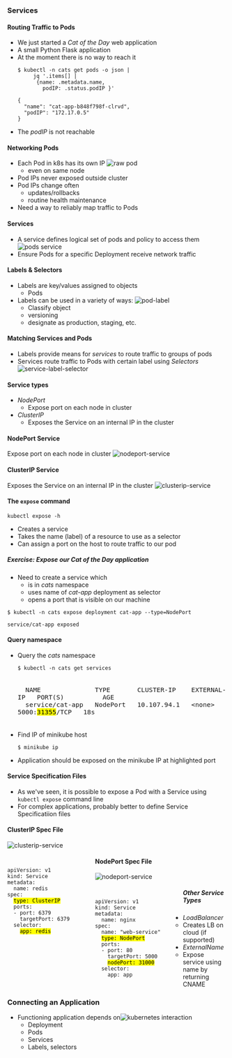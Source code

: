 ### Services


#### Routing Traffic to Pods
* We just started a _Cat of the Day_ web application
* A small Python Flask application
* At the moment there is no way to reach it
   ```
   $ kubectl -n cats get pods -o json | 
        jq '.items[] | 
         {name: .metadata.name, 
           podIP: .status.podIP }'
   ```
   ```
   {
     "name": "cat-app-b848f798f-clrvd",
     "podIP": "172.17.0.5"
   }
   ```
   <!-- .element: style="font-size:13pt;" class="fragment" data-fragment-index="0"  -->
* The <!-- .element: class="fragment" data-fragment-index="1" -->_podIP_ is not reachable



#### Networking Pods
* Each Pod in k8s has its own IP<!-- .element: class="fragment" data-fragment-index="0" --> ![raw pod](img/k8s-raw-pod-ip.png "Raw Pod Networking") <!-- .element: class="img-right" -->
   + even on same node
* Pod IPs never exposed outside cluster <!-- .element: class="fragment" data-fragment-index="1" -->
* Pod IPs change often <!-- .element: class="fragment" data-fragment-index="2" -->
   + updates/rollbacks
   + routine health maintenance
* Need a way to reliably map traffic to Pods <!-- .element: class="fragment" data-fragment-index="3" -->


#### Services
* A service defines logical set of pods and policy to access them <!-- .element: class="fragment" data-fragment-index="3" -->![pods service](img/k8s-service-pods1.png "Basic Service") <!-- .element: class="img-right" -->
* Ensure Pods for a specific Deployment receive network traffic <!-- .element: class="fragment" data-fragment-index="4" -->



#### Labels & Selectors
* Labels are key/values assigned to objects
   + Pods
* Labels can be used in a variety of ways: ![pod-label](img/k8s-pod-label.png "Pod Label") <!-- .element: class="img-right" -->
   + Classify object
   + versioning
   + designate as production, staging, etc.



#### Matching Services and Pods
* Labels provide means for _services_ to route traffic to groups of pods
* Services route traffic to Pods with certain label using _Selectors_ ![service-label-selector](img/k8s-service-label-selectors.png "Labels and Selectors") <!-- .element: class="img-right" -->


#### Service types
* _NodePort_
   - Expose port on each node in cluster
* _ClusterIP_
   - Exposes the Service on an internal IP in the cluster


#### NodePort Service
Expose port on each node in cluster
 ![nodeport-service](img/k8s-nodeport-service.png "NodePort")



#### ClusterIP Service
 Exposes the Service on an internal IP in the cluster 
 ![clusterip-service](img/k8s-cluster-ip-port-service.hml.png "ClusterIP")


#### The `expose` command
<code>kubectl expose -h</code>
* Creates a service
* Takes the name (label) of a resource to use as a selector
* Can assign a port on the host to route traffic to our pod



##### Exercise: Expose our _Cat of the Day_ application
* Need to create a service which
  + is in _cats_ namespace
  + uses name of _cat-app_ deployment as selector
  + opens a port that is visible on our machine

```
$ kubectl -n cats expose deployment cat-app --type=NodePort
```
<!-- .element: class="fragment" data-fragment-index="0" font-size:13pt; -->
```
service/cat-app exposed
```
<!-- .element: class="fragment" data-fragment-index="1" font-size:13pt; -->


#### Query namespace
* Query the _cats_ namespace
   ```
   $ kubectl -n cats get services
   ```
   <pre class="fragment" data-fragment-index="0" style="font-size:13pt;"><code data-trim data-noescape>
    NAME              TYPE       CLUSTER-IP    EXTERNAL-IP   PORT(S)          AGE
    service/cat-app   NodePort   10.107.94.1   &lt;none&gt;        5000:<mark>31355</mark>/TCP   18s
   </code></pre>
* Find IP of minikube host <!-- .element: class="fragment" data-fragment-index="1" -->
   ```
   $ minikube ip
   ```
* Application should be exposed on the minikube IP at highlighted port <!-- .element: class="fragment" data-fragment-index="2" -->


#### Service Specification Files
* As we've seen, it is possible to expose a Pod with a Service using <!-- .element: class="fragment" data-fragment-index="0" -->`kubectl expose` command line
* For complex applications, probably better to define Service Specificatiion files <!-- .element: class="fragment" data-fragment-index="1" -->


#### ClusterIP Spec File
 ![clusterip-service](img/k8s-cluster-ip-port-service.hml.png "ClusterIP")
<!-- .element: style="width:40%;float:right;"  -->

<pre style="width:40%;float:left;"><code data-trim data-noescape>
apiVersion: v1
kind: Service
metadata:
  name: redis
spec:
  <span class="fragment" data-fragment-index="1"><mark>type: ClusterIP</mark></span>
  <span class="fragment" data-fragment-index="2">ports:
  - port: 6379
    targetPort: 6379</span>
  <span class="fragment" data-fragment-index="3">selector:
    <mark>app: redis</mark></span></code></pre>



#### NodePort Spec File
 ![nodeport-service](img/k8s-nodeport-service.png "NodePort")
<!-- .element: style="width:50%;float:right;"  -->

<pre style="width:40%;float:left;"><code data-trim data-noescape>
apiVersion: v1
kind: Service
metadata:
  name: nginx
spec:
  name: "web-service"
  <mark>type: NodePort</mark>
  ports:
  - port: 80
    targetPort: 5000
    <mark>nodePort: 31000</mark>
  selector:
    app: app</code></pre>



##### Other Service Types
* _LoadBalancer_
   - Creates LB on cloud (if supported)
* _ExternalName_ 
   - Expose service using name by returning CNAME


### Connecting an Application
* Functioning application depends on![kubernetes interaction](img/kubernetes-user-interaction.svg "Kubernetes Architecture") <!-- .element: class="img-right" style="width:50%;" -->
   + Deployment
   + Pods
   + Services
   + Labels, selectors
